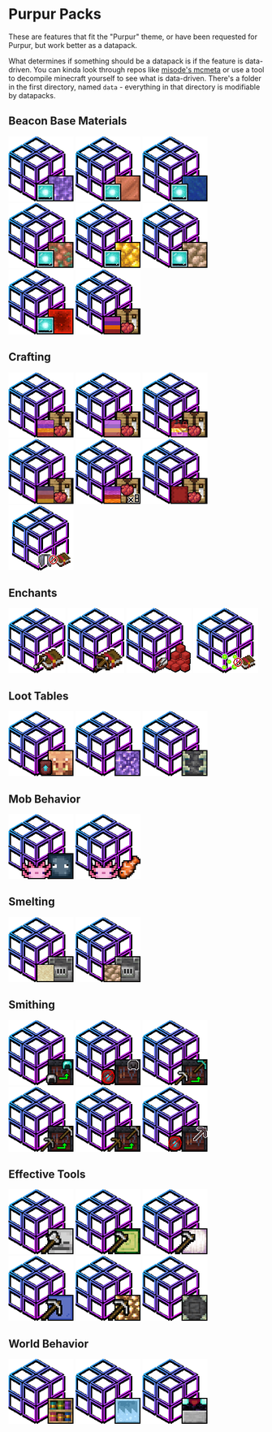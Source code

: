 # Purpur Packs
These are features that fit the "Purpur" theme, or have been requested for Purpur, but work better as a datapack.

What determines if something should be a datapack is if the feature is data-driven. You can kinda look through repos like [misode's mcmeta](https://github.com/misode/mcmeta/tree/summary) or use a tool to decompile minecraft yourself to see what is data-driven. 
There's a folder in the first directory, named `data` - everything in that directory is modifiable by datapacks.

## Beacon Base Materials
[![](\packs\beacon_base_amethyst\pack.png "Amethyst Blocks Can Be Used As A Beacon Base. Amethyst Shards Can Be Used As A Beacon Payment Item.")](https://modrinth.com/project/EP4tesbZ/versions)
[![](\packs\beacon_base_copper\pack.png "Copper Blocks Can Be Used As A Beacon Base. Copper Ingots Can Be Used As A Beacon Payment Item")](https://modrinth.com/project/zFdrE9Wt/versions)
[![](\packs\beacon_base_lapis\pack.png "Lapis Blocks Can Be Used As A Beacon Base. Lapis Lazuli Can Be Used As A Beacon Payment Item")](https://modrinth.com/project/gDqoouES/versions)
[![](\packs\beacon_base_raw_copper\pack.png "Raw Copper Blocks Can Be Used As A Beacon Base. Raw Copper Can Be Used As A Beacon Payment Item")](https://modrinth.com/project/ItRpuGf4/versions)
[![](\packs\beacon_base_raw_gold\pack.png "Raw Gold Blocks Can Be Used As A Beacon Base. Raw Gold Can Be Used As A Beacon Payment Item")](https://modrinth.com/project/MqaYXlAP/versions)
[![](\packs\beacon_base_raw_iron\pack.png "Raw Iron Blocks Can Be Used As A Beacon Base. Raw Iron Can Be Used As A Beacon Payment Item")](https://modrinth.com/project/8iJVgUtF/versions)
[![](\packs\beacon_base_redstone\pack.png "Redstone Blocks Can Be Used As A Beacon Base. Redstone Dust Can Be Used As A Beacon Payment Item")](https://modrinth.com/project/I2neFSkP/versions)
[![](\packs\crafting_dye_concrete\pack.png "Re-Dye All Colors Of Concrete")](https://modrinth.com/project/1hrzfBkm/versions)

## Crafting 
[![](\packs\crafting_dye_concrete_powder\pack.png "Re-Dye All Colors Of Concrete Powder")](https://modrinth.com/project/DUoieMnq/versions)
[![](\packs\crafting_dye_glass\pack.png "Re-Dye All Colors Of Glass")](https://modrinth.com/project/sbHA4Z4I/versions)
[![](\packs\crafting_dye_glazed_terracotta\pack.png "Re-Dye All Colors Of Glazed Terracotta")](https://modrinth.com/project/mBcDOO3o/versions)
[![](\packs\crafting_dye_terracotta\pack.png "Re-Dye All Colors Of Terracotta")](https://modrinth.com/project/lANiwxxT/versions)
[![](\packs\crafting_more_dyed_wool_and_carpet\pack.png "Craft 8 Wool Or Carpet Instead Of One At A Time")](https://modrinth.com/project/z9M75QAX/versions)
[![](\packs\crafting_one_step_dyed_shulker_boxes\pack.png "Craft Dyed Shulkers From Scratch")](https://modrinth.com/project/cNHq7t9M/versions)
[![](\packs\enchant_elytra_ignores_unbreaking\pack.png "Disables Unbreaking From Working On Elytra")](https://modrinth.com/project/QZKMChtj/versions)

## Enchants
[![](\packs\enchant_infinity_and_mending_bows\pack.png "Infinity And Mending Can Be Placed On The Same Bow")](https://modrinth.com/project/NLzRxVcC/versions)
[![](\packs\enchant_infinity_on_crossbow\pack.png "Infinity Can Be Placed On A Crossbow")](https://modrinth.com/project/rvzRe1CC/versions)
[![](\packs\enchant_looting_on_shears\pack.png "Looting Works On Shears")](https://modrinth.com/project/qwRhepin/versions)
[![](\packs\enchant_remove_mending\pack.png "Remove Mending And It's Functionality")](https://modrinth.com/project/imR8I7dT/versions)

## Loot Tables
[![](\packs\loot_tablenetherite_smithing_pattern_from_bartering\pack.png "Rebalance The Piglin Bartering Loot Table")](https://modrinth.com/project/fffp1OgS/versions)
[![](\packs\loot_table_silk_touch_budding_amethyst\pack.png "Pick Up Budding Amethyst Blocks With Silk Touch")](https://modrinth.com/project/7P6tQJuB/versions)
[![](\packs\loot_table_silk_touch_reinforced_deepslate\pack.png "Pick Up Reinforced Deepslate Blocks With Silk Touch")](https://modrinth.com/project/B92jc48r/versions)

## Mob Behavior
[![](\packs\mobs_axolotl_ignore_passives\pack.png "Axolotls Do Not Attack Passive Mobs")](https://modrinth.com/project/uqr5V1OT/versions)
[![](\packs\mobs_breed_axolotl_with_tropical_fish_item\pack.png "Axolotls Breed With The Tropical Fish Item")](https://modrinth.com/project/ZLRxxRmh/versions)

## Smelting
[![](\packs\smelting_blasting_smelts_glass\pack.png "Blasting Furnace Smelts Glass")](https://modrinth.com/project/yQr7wOEY/versions)
[![](\packs\smelting_raw_ore_blocks\pack.png "Smelt Raw Ore Blocks")](https://modrinth.com/project/Sue2z8Bl/versions)

## Smithing 
[![](\packs\smithing_armor_iron_to_diamond\pack.png "Upgrade Iron Armor to Diamond Armor")](https://modrinth.com/project/UwL3n8Ei/versions)
[![](\packs\smithing_armor_netherite_no_template\pack.png "Upgrade Diamond Armor to Netherite Without A Template")](https://modrinth.com/project/t5xqR0AK/versions)
[![](\packs\smithing_tools_iron_to_diamond\pack.png "Upgrade Iron Tools To Diamond Ones")](https://modrinth.com/project/fOi8LwAw/versions)
[![](\packs\smithing_tools_stone_to_iron\pack.png "Upgrade Stone Tools To Iron Ones")](https://modrinth.com/project/8zLmjJ4K/versions)
[![](\packs\smithing_tools_wooden_to_stone\pack.png "Upgrade Wood Tools To Stone Ones")](https://modrinth.com/project/fEg9tXQ6/versions)
[![](\packs\smithing_tool_netherite_no_template\pack.png "Upgrade Diamond Tools to Netherite Without A Template")](https://modrinth.com/project/R1WCIhLq/versions)

## Effective Tools
[![](\packs\tools_axe_effective_skulls\pack.png "Skulls And Heads Break Faster With An Axe")](https://modrinth.com/project/S7cHoMDR/versions)
[![](\packs\tools_hoe_effective_cactus\pack.png "Cactus Breaks Faster With A Hoe")](https://modrinth.com/project/Xqq7IBeE/versions)
[![](\packs\tools_hoe_effective_froglights\pack.png "Froglights Break Faster Using A Hoe")](https://modrinth.com/project/dpLYDTiH/versions)
[![](\packs\tools_pickaxe_effective_glass\pack.png "Glass Breaks Faster With A Pickaxe")](https://modrinth.com/project/y87pO5HP/versions)
[![](\packs\tools_pickaxe_effective_light_source_blocks\pack.png "Light Source Blocks Break Faster With A Pickaxe")](https://modrinth.com/project/ERLjKg7g/versions)
[![](\packs\tools_pickaxe_effective_reinforced_deepslate\pack.png "Reinforced Deepslate Breaks Faster With A Pickaxe")](https://modrinth.com/project/kbuqezYO/versions)

## World Behavior
[![](\packs\world_chiseled_bookshelves_add_enchantment_power\pack.png "Chiseled Bookshelves Add To Enchantment Power")](https://modrinth.com/project/504BLPX7/versions)
[![](\packs\world_placeable_new_paintings\pack.png "The Four New Paintings Are Placeable")](https://modrinth.com/project/UDhPA1TM/versions)
[![](\packs\world_transparent_blocks_in_enchant_area\pack.png "Transparent Blocks Do Not Reduce Enchant Power In Enchant Area")](https://modrinth.com/project/NhxPgV4c/versions)
